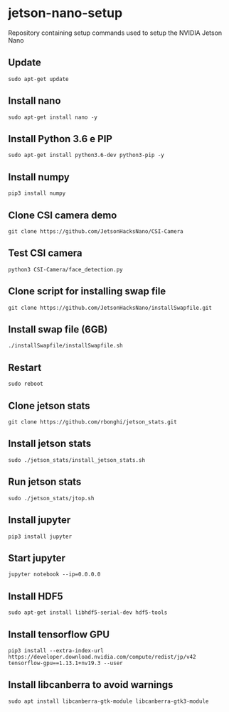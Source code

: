 # jetson-nano-setup
Repository containing setup commands used to setup the NVIDIA Jetson Nano

## Update
```
sudo apt-get update
```

## Install nano
```
sudo apt-get install nano -y
```

## Install Python 3.6 e PIP
```
sudo apt-get install python3.6-dev python3-pip -y
```

## Install numpy
```
pip3 install numpy
```

## Clone CSI camera demo
```
git clone https://github.com/JetsonHacksNano/CSI-Camera
```

## Test CSI camera
```
python3 CSI-Camera/face_detection.py
```

## Clone script for installing swap file
```
git clone https://github.com/JetsonHacksNano/installSwapfile.git
```

## Install swap file (6GB)
```
./installSwapfile/installSwapfile.sh
```

## Restart
```
sudo reboot
```

## Clone jetson stats
```
git clone https://github.com/rbonghi/jetson_stats.git
```

## Install jetson stats
```
sudo ./jetson_stats/install_jetson_stats.sh
```

## Run jetson stats
```
sudo ./jetson_stats/jtop.sh
```

## Install jupyter
```
pip3 install jupyter
```

## Start jupyter
```
jupyter notebook --ip=0.0.0.0
```

## Install HDF5
```
sudo apt-get install libhdf5-serial-dev hdf5-tools
```

## Install tensorflow GPU
```
pip3 install --extra-index-url https://developer.download.nvidia.com/compute/redist/jp/v42 tensorflow-gpu==1.13.1+nv19.3 --user
```
## Install libcanberra to avoid warnings
```
sudo apt install libcanberra-gtk-module libcanberra-gtk3-module
```
